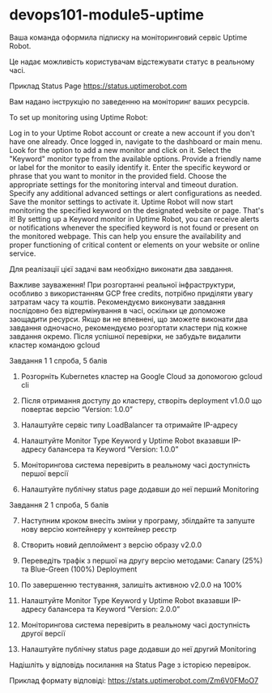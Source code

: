# devops101-module5-uptime
Ваша команда оформила підписку на моніторинговий сервіс Uptime Robot.

Це надає можливість користувачам відстежувати статус в реальному часі.

Приклад Status Page https://status.uptimerobot.com

Вам надано інструкцію по заведенню на моніторинг ваших ресурсів.

To set up monitoring using Uptime Robot:

Log in to your Uptime Robot account or create a new account if you don't have one already.
Once logged in, navigate to the dashboard or main menu.
Look for the option to add a new monitor and click on it.
Select the "Keyword" monitor type from the available options.
Provide a friendly name or label for the monitor to easily identify it.
Enter the specific keyword or phrase that you want to monitor in the provided field.
Choose the appropriate settings for the monitoring interval and timeout duration.
Specify any additional advanced settings or alert configurations as needed.
Save the monitor settings to activate it.
Uptime Robot will now start monitoring the specified keyword on the designated website or page.
That's it! By setting up a Keyword monitor in Uptime Robot, you can receive alerts or notifications whenever the specified keyword is not found or present on the monitored webpage. This can help you ensure the availability and proper functioning of critical content or elements on your website or online service.

Для реалізації цієї задачі вам необхідно  виконати два завдання.

Важливе зауваження! При розгортанні реальної інфраструктури, особливо з використанням GCP free credits, потрібно приділяти увагу затратам часу та коштів. Рекомендуємо виконувати завдання послідовно без відтермінування в часі, оскільки це допоможе заощадити ресурси. Якщо ви не впевнені, що зможете виконати два завдання одночасно, рекомендуємо розгортати кластери під кожне завдання окремо. Після успішної перевірки, не забудьте видалити кластер командою gcloud

Завдання 1 
1 спроба, 5 балів

1. Розгорніть Kubernetes кластер на Google Cloud за допомогою gcloud cli

2. Після отримання доступу до кластеру, створіть deployment v1.0.0 що повертає версію “Version: 1.0.0”

3. Налаштуйте сервіс типу LoadBalancer та отримайте IP-адресу

4. Налаштуйте Monitor Type Keyword у Uptime Robot вказавши IP-адресу балансера та Keyword “Version: 1.0.0”

5. Моніторингова система перевірить в реальному часі доступність першої версії

6. Налаштуйте публічну status page додавши до неї перший Monitoring

Завдання 2
1 спроба, 5 балів

7. Наступним кроком внесіть зміни у програму, збілдайте та запуште нову версію контейнеру у контейнер реєстр

8. Створить новий деплоймент з версію образу v2.0.0

9. Переведіть трафік з першої на другу версію методами: Canary (25%) та Blue-Green (100%) Deployment

10. По завершенню тестування, залишіть активною v2.0.0 на 100%

11. Налаштуйте Monitor Type Keyword у Uptime Robot вказавши IP-адресу балансера та Keyword “Version: 2.0.0”

12. Моніторингова система перевірить в реальному часі доступність другої версії

13. Налаштуйте публічну status page додавши до неї другий Monitoring

Надішліть у відповідь посилання на Status Page з історією перевірок.

Приклад формату відповіді: https://stats.uptimerobot.com/Zm6V0FMoO7
